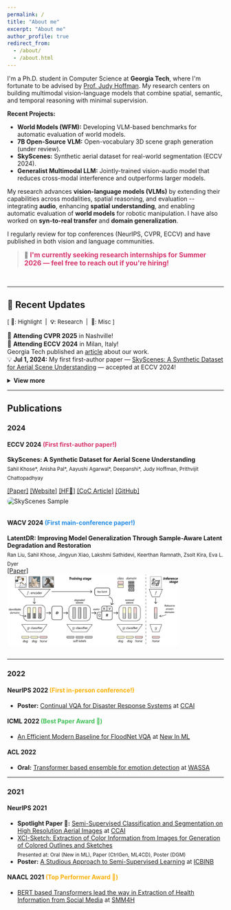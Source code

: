 ```yaml
---
permalink: /
title: "About me"
excerpt: "About me"
author_profile: true
redirect_from: 
  - /about/
  - /about.html
---
```

I'm a Ph.D. student in Computer Science at **Georgia Tech**, where I'm fortunate to be advised by [Prof. Judy Hoffman](https://faculty.cc.gatech.edu/~judy/). My research centers on building multimodal vision-language models that combine spatial, semantic, and temporal reasoning with minimal supervision.

**Recent Projects:**
- **World Models (WFM):**  Developing VLM-based benchmarks for automatic evaluation of world models.
- **7B Open-Source VLM:** Open-vocabulary 3D scene graph generation (under review).
- **SkyScenes:** Synthetic aerial dataset for real-world segmentation (ECCV 2024).
- **Generalist Multimodal LLM:** Jointly-trained vision-audio model that reduces cross-modal interference and outperforms larger models.

My research advances **vision-language models (VLMs)** by extending their capabilities across modalities, spatial reasoning, and evaluation -- integrating **audio**, enhancing **spatial understanding**, and enabling automatic evaluation of **world models** for robotic manipulation. I have also worked on **syn-to-real transfer** and **domain generalization**.


I regularly review for top conferences (NeurIPS, CVPR, ECCV) and have published in both vision and language communities.

> 💼 <span style="color:#d6336c; font-weight:bold; font-size:1.1em;">I'm currently seeking research internships for Summer 2026 — feel free to reach out if you're hiring!</span>

<br>

---
## 📝 Recent Updates

<span style="font-size:0.95em;">[ <b>🌟</b>: Highlight &nbsp;|&nbsp; <b>💡</b>: Research &nbsp;|&nbsp; <b>📆</b>: Misc ]</span>

<ul style="list-style-type:none; padding-left:0;">
  <li>
    <span style="font-size:1.1em;">🌟</span> <b>Attending CVPR 2025</b> in Nashville!
  </li>
  <li>
    <span style="font-size:1.1em;">🌟</span> <b>Attending ECCV 2024</b> in Milan, Italy!<br>
    Georgia Tech published an <a href="https://www.cc.gatech.edu/news/skyscenes-dataset-could-lead-safe-reliable-autonomous-flying-vehicles">article</a> about our work.
  </li>
  <li>
    <span style="font-size:1.1em;">💡</span> <b>Jul 1, 2024:</b> My first first-author paper — <a href="https://arxiv.org/abs/2312.06719">SkyScenes: A Synthetic Dataset for Aerial Scene Understanding</a> — accepted at ECCV 2024!
  </li>
</ul>

<details>
  <summary style="cursor:pointer; font-weight:bold;">View more</summary>
  <ul style="list-style-type:none; padding-left:0; margin-top:0.5em;">
    <li>
      <span style="font-size:1.1em;">🌟</span> <b>Apr 1, 2024:</b> Joining Georgia Tech for Ph.D. CS under <b>Prof. Judy Hoffman</b> (Fall 2024).
    </li>
    <li>
      <span style="font-size:1.1em;">📆</span> <b>Mar 12, 2024:</b> Serving as a reviewer for ECCV 2024.
    </li>
    <li>
      <span style="font-size:1.1em;">💡</span> <b>Oct 24, 2023:</b> My first main-conference paper — <a href="https://arxiv.org/abs/2308.14596">LatentDR: Improving Model Generalization Through Sample-Aware Latent Degradation and Restoration</a> — accepted at WACV 2024!
    </li>
    <li>
      <span style="font-size:1.1em;">🌟</span> Attended NeurIPS 2022 in New Orleans, LA, USA (my first in-person conference!).
    </li>
    <li>
      <span style="font-size:1.1em;">🌟</span> <b>Apr 4, 2022:</b> Admitted to the <a href="https://www.cc.gatech.edu/degree-programs/master-science-computer-science">MS CS</a> program at <a href="https://www.gatech.edu/">Georgia Tech</a> for Fall 2022!
    </li>
  </ul>
</details>

---
## Publications

### 2024

#### ECCV 2024 <span style="color:#d6336c;">(First first-author paper!)</span>
**SkyScenes: A Synthetic Dataset for Aerial Scene Understanding**  
<sub>Sahil Khose\*, Anisha Pal\*, Aayushi Agarwal\*, Deepanshi\*, Judy Hoffman, Prithvijit Chattopadhyay</sub>  
<div style="margin-bottom:0.5em;">
  <a href="https://arxiv.org/abs/2312.06719">[Paper]</a>
  <a href="https://hoffman-group.github.io/SkyScenes/">[Website]</a>
  <a href="https://huggingface.co/datasets/hoffman-lab/SkyScenes">[HF🤗]</a>
  <a href="https://www.cc.gatech.edu/news/skyscenes-dataset-could-lead-safe-reliable-autonomous-flying-vehicles">[CoC Article]</a>
  <a href="https://github.com/hoffman-group/SkyScenes">[GitHub]</a>
</div>
<img src="/images/skyscenes.png" alt="SkyScenes Sample" style="max-width:400px; border-radius:8px; margin-bottom:1em;"/>

#### WACV 2024 <span style="color:#228be6;">(First main-conference paper!)</span>
**LatentDR: Improving Model Generalization Through Sample-Aware Latent Degradation and Restoration**  
<sub>Ran Liu, Sahil Khose, Jingyun Xiao, Lakshmi Sathidevi, Keerthan Ramnath, Zsolt Kira, Eva L. Dyer</sub>  
<a href="https://arxiv.org/abs/2308.14596">[Paper]</a>
<br>
<img src="./images/latentdr.png" alt="LatentDR Sample" style="max-width:400px; border-radius:8px; margin-bottom:1em;"/>

---

### 2022

#### NeurIPS 2022 <span style="color:#fab005;">(First in-person conference!)</span>
- <strong>Poster:</strong> <a href="https://arxiv.org/abs/2209.10320">Continual VQA for Disaster Response Systems</a> at <a href="https://www.climatechange.ai/events/neurips2022">CCAI</a>

#### ICML 2022 <span style="color:#40c057;">(Best Paper Award 🌟)</span>
- <a href="https://arxiv.org/abs/2205.15025">An Efficient Modern Baseline for FloodNet VQA</a> at <a href="https://ablacan.github.io/NewInML2022_ICML/">New In ML</a>

#### ACL 2022
- <strong>Oral:</strong> <a href="https://arxiv.org/abs/2203.11899">Transformer based ensemble for emotion detection</a> at <a href="https://wassa-workshop.github.io/">WASSA</a>

---

### 2021

#### NeurIPS 2021
- <strong>Spotlight Paper 🌟:</strong> <a href="https://arxiv.org/abs/2105.08655">Semi-Supervised Classification and Segmentation on High Resolution Aerial Images</a> at <a href="https://www.climatechange.ai/events/neurips2021.html">CCAI</a>
- <a href="https://arxiv.org/abs/2108.11554">XCI-Sketch: Extraction of Color Information from Images for Generation of Colored Outlines and Sketches</a>  
  <sub>Presented at: Oral (New in ML), Paper (CtrlGen, ML4CD), Poster (DGM)</sub>
- <strong>Poster:</strong> <a href="https://arxiv.org/abs/2109.08924">A Studious Approach to Semi-Supervised Learning</a> at <a href="https://i-cant-believe-its-not-better.github.io/neurips2021/">ICBINB</a>

#### NAACL 2021 <span style="color:#fab005;">(Top Performer Award 🌟)</span>
- <a href="https://aclanthology.org/2021.smm4h-1.5/">BERT based Transformers lead the way in Extraction of Health Information from Social Media</a> at <a href="https://healthlanguageprocessing.org/smm4h-2021/">SMM4H</a>